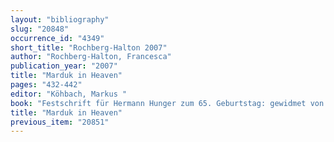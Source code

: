 ```yaml
---
layout: "bibliography"
slug: "20848"
occurrence_id: "4349"
short_title: "Rochberg-Halton 2007"
author: "Rochberg-Halton, Francesca"
publication_year: "2007"
title: "Marduk in Heaven"
pages: "432-442"
editor: "Köhbach, Markus "
book: "Festschrift für Hermann Hunger zum 65. Geburtstag: gewidmet von seinen Freunden, Kollegen und Schülern, WZKM 97 (Wien)"
title: "Marduk in Heaven"
previous_item: "20851"
---
```

